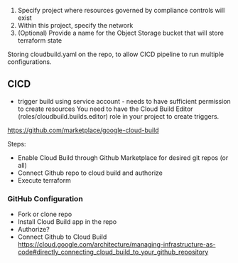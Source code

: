 1. Specify project where resources governed by compliance controls will exist
2. Within this project, specify the network
3. (Optional) Provide a name for the Object Storage bucket that will store terraform state

Storing cloudbuild.yaml on the repo, to allow CICD pipeline to run multiple configurations.


## CICD
- trigger build using service account - needs to have sufficient permission to create resources
You need to have the Cloud Build Editor (roles/cloudbuild.builds.editor) role in your project to create triggers.

https://github.com/marketplace/google-cloud-build

Steps:
- Enable Cloud Build through Github Marketplace for desired git repos (or all)
- Connect Github repo to cloud build and authorize
- Execute terraform


### GitHub Configuration
- Fork or clone repo
- Install Cloud Build app in the repo
- Authorize?
- Connect Github to Cloud Build https://cloud.google.com/architecture/managing-infrastructure-as-code#directly_connecting_cloud_build_to_your_github_repository